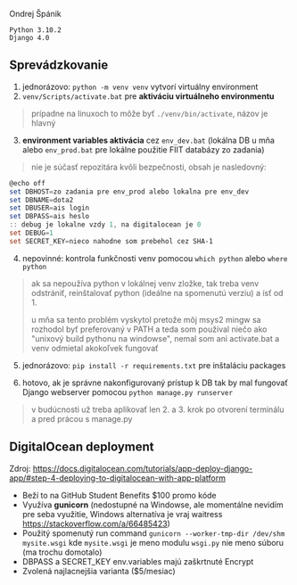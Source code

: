 Ondrej Špánik

```
Python 3.10.2
Django 4.0
```

## Sprevádzkovanie

1. jednorázovo: `python -m venv venv` vytvorí virtuálny environment
2. `venv/Scripts/activate.bat` pre **aktiváciu virtuálneho environmentu** 

> prípadne na linuxoch to môže byť `./venv/bin/activate`, názov je hlavný

3. **environment variables aktivácia** cez `env_dev.bat` (lokálna DB u mňa alebo `env_prod.bat` pre lokálne použitie FIIT databázy zo zadania) 

> nie je súčasť repozitára kvôli bezpečnosti, obsah je nasledovný:

```powershell
@echo off
set DBHOST=zo zadania pre env_prod alebo lokalna pre env_dev
set DBNAME=dota2
set DBUSER=ais login
set DBPASS=ais heslo
:: debug je lokalne vzdy 1, na digitalocean je 0
set DEBUG=1
set SECRET_KEY=nieco nahodne som prebehol cez SHA-1
```

4. nepovinné: kontrola funkčnosti venv pomocou `which python` alebo `where python`

> ak sa nepoužíva python v lokálnej venv zložke, tak treba venv odstrániť, reinštalovať python (ideálne na spomenutú verziu) a ísť od 1.
>
> u mňa sa tento problém vyskytol pretože môj msys2 mingw sa rozhodol byť preferovaný v PATH a teda som používal niečo ako "unixový build pythonu na windowse", nemal som ani activate.bat a venv odmietal akokoľvek fungovať

5. jednorázovo: `pip install -r requirements.txt` pre inštaláciu packages

6. hotovo, ak je správne nakonfigurovaný prístup k DB tak by mal fungovať Django webserver pomocou `python manage.py runserver`

> v budúcnosti už treba aplikovať len 2. a 3. krok po otvorení terminálu a pred prácou s manage.py

## DigitalOcean deployment

Zdroj: https://docs.digitalocean.com/tutorials/app-deploy-django-app/#step-4-deploying-to-digitalocean-with-app-platform

- Beží to na GitHub Student Benefits $100 promo kóde
- Využíva **gunicorn** (nedostupné na Windowse, ale momentálne nevidím pre seba využitie, Windows alternatíva je vraj waitress https://stackoverflow.com/a/66485423)
- Použitý spomenutý run command `gunicorn --worker-tmp-dir /dev/shm mysite.wsgi` kde `mysite.wsgi` je meno modulu `wsgi.py` nie meno súboru (ma trochu domotalo)
- DBPASS a SECRET_KEY env.variables majú zaškrtnuté Encrypt
- Zvolená najlacnejšia varianta ($5/mesiac)